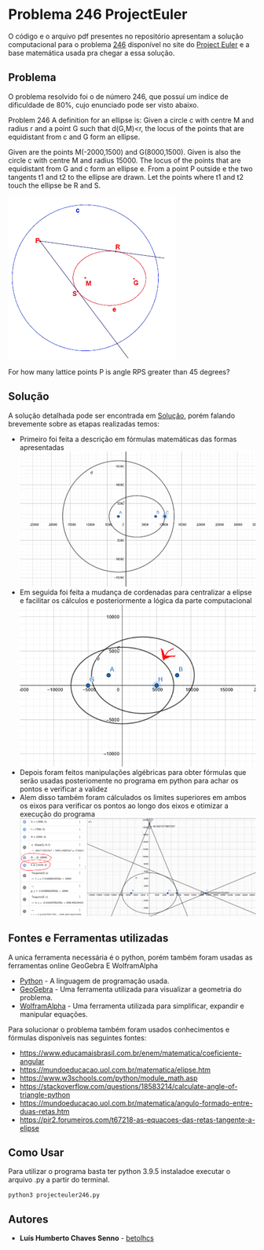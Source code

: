 # Problema 246 ProjectEuler

O código e o arquivo pdf presentes no repositório apresentam a solução computacional para o problema [246](https://projecteuler.net/problem=246) disponível no site do [Project Euler](https://projecteuler.net/about) e a base matemática usada pra chegar a essa solução. 


## Problema

O problema resolvido foi o de número 246, que possuí um indice de dificuldade de 80%, cujo enunciado pode ser visto abaixo.

Problem 246
A definition for an ellipse is:
Given a circle c with centre M and radius r and a point G such that d(G,M)<r, the locus of the points that are equidistant from c and G form an ellipse. 

Given are the points M(-2000,1500) and G(8000,1500).
Given is also the circle c with centre M and radius 15000.
The locus of the points that are equidistant from G and c form an ellipse e.
From a point P outside e the two tangents t1 and t2 to the ellipse are drawn.
Let the points where t1 and t2 touch the ellipse be R and S. 

![ElipseDentroDeUmCirculo](imagens/original.png)


For how many lattice points P is angle RPS greater than 45 degrees?

## Solução

A solução detalhada pode ser encontrada em [Solução](calculos.pdf), porém falando brevemente sobre as etapas realizadas temos:
* Primeiro foi feita a descrição em fórmulas matemáticas das formas apresentadas
![ElipseDentroDeUmCirculo](imagens/geometriainicial.png)
* Em seguida foi feita a mudança de cordenadas para centralizar a elipse e facilitar os cálculos e posteriormente a lógica da parte computacional
![ElipseSendoDeslocada](imagens/mudancadecordenadas.png)
* Depois foram feitos manipulações algébricas para obter fórmulas que serão usadas posteriomente no programa em python para achar os pontos e verificar a validez
* Alem disso também foram cálculados os limites superiores em ambos os eixos para verificar os pontos ao longo dos eixos e otimizar a execução do programa 
![LimitesEmXeY](imagens/limites.png)

## Fontes e Ferramentas utilizadas

A unica ferramenta necessária é o python, porém também foram usadas as ferramentas online GeoGebra E WolframAlpha
* [Python](https://www.python.org/) - A linguagem de programação usada.
* [GeoGebra](https://www.geogebra.org/?lang=pt) - Uma ferramenta utilizada para visualizar a geometria do problema.
* [WolframAlpha](https://www.wolframalpha.com/) - Uma ferramenta utilizada para simplificar, expandir e manipular equações.

Para solucionar o problema também foram usados conhecimentos e fórmulas disponíveis nas seguintes fontes:
* https://www.educamaisbrasil.com.br/enem/matematica/coeficiente-angular
* https://mundoeducacao.uol.com.br/matematica/elipse.htm
* https://www.w3schools.com/python/module_math.asp
* https://stackoverflow.com/questions/18583214/calculate-angle-of-triangle-python
* https://mundoeducacao.uol.com.br/matematica/angulo-formado-entre-duas-retas.htm
* https://pir2.forumeiros.com/t67218-as-equacoes-das-retas-tangente-a-elipse

## Como Usar

Para utilizar o programa basta ter python 3.9.5 instaladoe executar o arquivo .py a partir do terminal.

```crystal
python3 projecteuler246.py
```

## Autores

* **Luís Humberto Chaves Senno** - [betolhcs](https://github.com/betolhcs)



